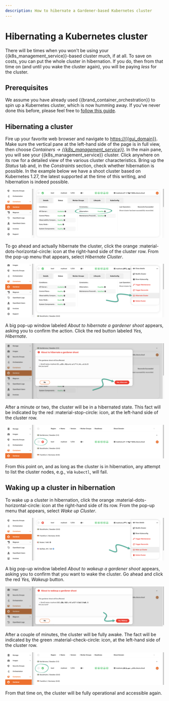```yaml
---
description: How to hibernate a Gardener-based Kubernetes cluster
---
```

# Hibernating a Kubernetes cluster

There will be times when you won't be using your {{k8s_management_service}}-based cluster much, if at all.
To save on costs, you can put the whole cluster in hibernation.
If you do, then from that time on (and until you wake the cluster again), you will be paying *less* for the cluster.

## Prerequisites

We assume you have already used {{brand_container_orchestration}} to spin up a Kubernetes cluster, which is now humming away.
If you've never done this before, please feel free to [follow this guide](create-shoot-cluster.md).

## Hibernating a cluster

Fire up your favorite web browser and navigate to <https://{{gui_domain}}>.
Make sure the vertical pane at the left-hand side of the page is in full view, then choose *Containers → [{{k8s_management_service}}](https://{{gui_domain}}/containers/gardener)*.
In the main pane, you will see your {{k8s_management_service}} cluster.
Click anywhere on its row for a detailed view of the various cluster characteristics.
Bring up the *Status* tab and, in the *Constraints* section, check whether hibernation is possible.
In the example below we have a shoot cluster based on Kubernetes 1.27, the latest supported at the time of this writing, and hibernation is indeed possible.

![{{k8s_management_service}} cluster status](assets/garhiber-01.png)

To go ahead and actually hibernate the cluster, click the orange :material-dots-horizontal-circle: icon at the right-hand side of the cluster row.
From the pop-up menu that appears, select *Hibernate Cluster*.

![Hibernate cluster](assets/garhiber-02.png)

A big pop-up window labeled *About to hibernate a gardener shoot* appears, asking you to confirm the action.
Click the red button labeled *Yes, Hibernate*.

![Confirm cluster hibernation](assets/garhiber-03.png)

After a minute or two, the cluster will be in a hibernated state.
This fact will be indicated by the red :material-stop-circle: icon, at the left-hand side of the cluster row.

![Cluster in hibernation](assets/garhiber-04.png)

From this point on, and as long as the cluster is in hibernation, any attempt to list the cluster nodes, e.g., via `kubectl`, will fail.

## Waking up a cluster in hibernation

To wake up a cluster in hibernation, click the orange :material-dots-horizontal-circle: icon at the right-hand side of its row.
From the pop-up menu that appears, select *Wake up Cluster*.

![Wake up cluster](assets/garhiber-05.png)

A big pop-up window labeled *About to wakeup a gardener shoot* appears, asking you to confirm that you want to wake the cluster.
Go ahead and click the red *Yes, Wakeup* button.

![Confirm cluster wake-up](assets/garhiber-06.png)

After a couple of minutes, the cluster will be fully awake.
The fact will be indicated by the green :material-check-circle: icon, at the left-hand side of the cluster row.

![Cluster awake](assets/garhiber-07.png)

From that time on, the cluster will be fully operational and accessible again.
